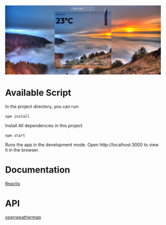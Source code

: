 ![Screenshot](/src/Images/screenshot.png)

# Available Script

In the project directory, you can run:

`npm install`

Install All dependencies in this project

`npm start`

Runs the app in the development mode.
Open http://localhost:3000 to view it in the browser.

# Documentation

[Reactjs](https://reactjs.org/docs/create-a-new-react-app.html)


# API
[openweathermap](https://openweathermap.org/api)

